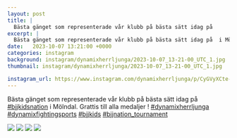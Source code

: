 ```yaml
---
layout: post
title: |
  Bästa gänget som representerade vår klubb på bästa sätt idag på 
excerpt: |
  Bästa gänget som representerade vår klubb på bästa sätt idag på  i Mölndal. Grattis till alla medaljer !    
date:   2023-10-07 13:21:00 +0000
categories: instagram
background: instagram/dynamixherrljunga/2023-10-07_13-21-00_UTC_1.jpg
thumbnail: instagram/dynamixherrljunga/2023-10-07_13-21-00_UTC_1.jpg

instagram_url: https://www.instagram.com/dynamixherrljunga/p/CyGVyXCte-7
---
```

Bästa gänget som representerade vår klubb på bästa sätt idag på [#bjjkidsnation](https://www.instagram.com/explore/tags/bjjkidsnation/) i Mölndal. Grattis till alla medaljer ! [#dynamixherrljunga](https://www.instagram.com/explore/tags/dynamixherrljunga/) [#dynamixfightingsports](https://www.instagram.com/explore/tags/dynamixfightingsports/) [#bjjkids](https://www.instagram.com/explore/tags/bjjkids/) [#bjjnation_tournament](https://www.instagram.com/explore/tags/bjjnation_tournament/)



<img src='{{ site.baseurl }}/instagram/dynamixherrljunga/2023-10-07_13-21-00_UTC_1.jpg' class='img-fluid' />


<img src='{{ site.baseurl }}/instagram/dynamixherrljunga/2023-10-07_13-21-00_UTC_2.jpg' class='img-fluid' />


<img src='{{ site.baseurl }}/instagram/dynamixherrljunga/2023-10-07_13-21-00_UTC_3.jpg' class='img-fluid' />


<img src='{{ site.baseurl }}/instagram/dynamixherrljunga/2023-10-07_13-21-00_UTC_4.jpg' class='img-fluid' />
